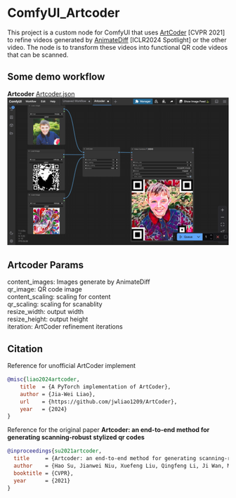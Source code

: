 # ComfyUI_Artcoder
This project is a custom node for ComfyUI that uses [ArtCoder](https://arxiv.org/abs/2011.07815) [CVPR 2021] to refine videos generated by [AnimateDiff](https://arxiv.org/abs/2307.04725) [ICLR2024 Spotlight] or the other video. The node is to transform these videos into functional QR code videos that can be scanned.

## Some demo workflow
<b>Artcoder</b> 
[Artcoder.json](workflow/Artcoder.json)
![alt text](workflow_demo/artcoder_workflow.png)

## Artcoder Params
content_images: Images generate by AnimateDiff<br>
qr_image: QR code image<br>
content_scaling: scaling for content<br>
qr_scaling: scaling for scanablity<br>
resize_width: output width<br>
resize_height: output height<br>
iteration: ArtCoder refinement iterations
## Citation
Reference for unofficial ArtCoder implement
```bibtex
@misc{liao2024artcoder,
    title  = {A PyTorch implementation of ArtCoder},
    author = {Jia-Wei Liao},
    url    = {https://github.com/jwliao1209/ArtCoder},
    year   = {2024}
}
```
Reference for the original paper <b>Artcoder: an end-to-end method for generating scanning-robust stylized qr codes</b>
```bibtex
@inproceedings{su2021artcoder,
  title     = {Artcoder: an end-to-end method for generating scanning-robust stylized qr codes},
  author    = {Hao Su, Jianwei Niu, Xuefeng Liu, Qingfeng Li, Ji Wan, Mingliang Xu, Tao Ren},
  booktitle = {CVPR},
  year      = {2021}
}
```
